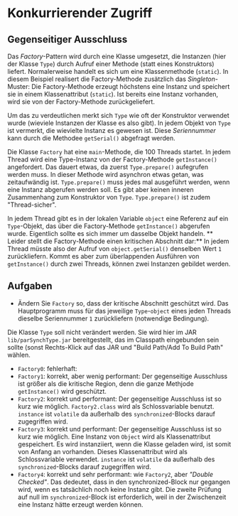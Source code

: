 # Konkurrierender Zugriff #

## Gegenseitiger Ausschluss ##

Das _Factory_-Pattern wird durch eine Klasse umgesetzt, die Instanzen (hier der Klasse ``Type``) durch Aufruf einer Methode (statt eines Konstruktors) liefert. Normalerweise handelt es sich um eine Klassenmethode (``static``). In diesem Beispiel realisert die Factory-Methode zusätzlich das _Singleton_-Muster: Die Factory-Methode erzeugt höchstens eine Instanz und speichert sie in einem Klassenattribut (``static``). Ist bereits eine Instanz vorhanden, wird sie von der Factory-Methode zurückgeliefert.


Um das zu verdeutlichen merkt sich ``Type`` wie oft der Konstruktor verwendet wurde (wieviele Instanzen der Klasse es also gibt). In jedem Objekt von ``Type`` ist vermerkt, die wievielte Instanz es gewesen ist. Diese _Seriennummer_ kann durch die Methodee ``getSerial()`` abgefragt werden.

Die Klasse ``Factory`` hat eine ``main``-Methode, die 100 Threads startet. In jedem Thread wird eine Type-Instanz von der Factory-Methode ``getInstance()`` angefordert. Das dauert etwas, da zuerst ``Type.prepare()`` aufegrufen werden muss. In dieser Methode wird asynchron etwas getan, was zeitaufwändig ist. ``Type.prepare()`` muss jedes mal ausgeführt werden, wenn eine Instanz abgerufen werden soll. Es gibt aber keinen inneren Zusammenhang zum Konstruktor von ``Type``. ``Type.prepare()`` ist zudem "Thread-sicher".    



In jedem Thread gibt es in der lokalen Variable ``object`` eine Referenz auf ein ``Type``-Objekt, das über die Factory-Methode ``getInstance()`` abgerufen wurde. Eigentlich sollte es sich immer um dasselbe Objekt handeln. ** Leider stellt die Factory-Methode einen kritischen Abschnitt dar:** In jedem Thread müsste also der Aufruf von ``object.getSerial()`` denselben Wert ``1`` zurückliefern. Kommt es aber zum überlappenden Ausführen von ``getInstance()`` durch zwei Threads, können zwei Instanzen gebildet werden.  

## Aufgaben ##

* Ändern Sie ``Factory`` so, dass der kritische Abschnitt geschützt wird. Das Hauptprogramm muss für das jeweilige ``Type``-``object`` eines jeden Threads dieselbe Seriennummer ``1`` zurückliefern (notwendige Bedingung). 

Die Klasse ``Type`` soll nicht verändert werden. Sie wird hier im JAR ``lib/parSynchType.jar`` bereitgestellt, das im Classpath eingebunden sein sollte (sonst Rechts-Klick auf das JAR und "Build Path/Add To Build Path" wählen.

 - ``Factory0``: fehlerhaft:
 - ``Factory1``: korrekt, aber wenig performant: Der gegenseitige Ausschluss ist größer als die kritische Region, denn die ganze Methjode ``getInstance()`` wird geschützt. 
 - ``Factory2``: korrekt und performant: Der gegenseitige Ausschluss ist so kurz wie möglich. ``Factory2.class`` wird als Schlossvariable benutzt. ``instance`` ist ``volatile`` da außerhalb des ``synchronized``-Blocks darauf zugegriffen wird.
 - ``Factory3``: korrekt und performant: Der gegenseitige Ausschluss ist so kurz wie möglich. Eine Instanz von ``Object`` wird als Klassenattribut gespeichert. Es wird instanziiert, wenn die Klasse geladen wird, ist somit von Anfang an vorhanden. Dieses Klassenattribut wird als Schlossvariable verwendet.  ``instance`` ist ``volatile`` da außerhalb des ``synchronized``-Blocks darauf zugegriffen wird.
  - ``Factory4``: korrekt und sehr performant: wie ``Factory2``, aber _"Double Checked"_. Das dedeutet, dass in den synchronized-Block nur gegangen wird, wenn es tatsächlich noch keine Instanz gibt. Die zweite Prüfung auf null im ``synchronized``-Block ist erforderlich, weil in der Zwischenzeit eine Instanz hätte erzeugt werden können.
 